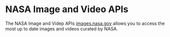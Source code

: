 # NASA Image and Video APIs

The NASA Image and Videp APIs [images.nasa.gov](https://images.nasa.gov) allows you to access the most up to date images and videos curated by NASA.&#x20;
